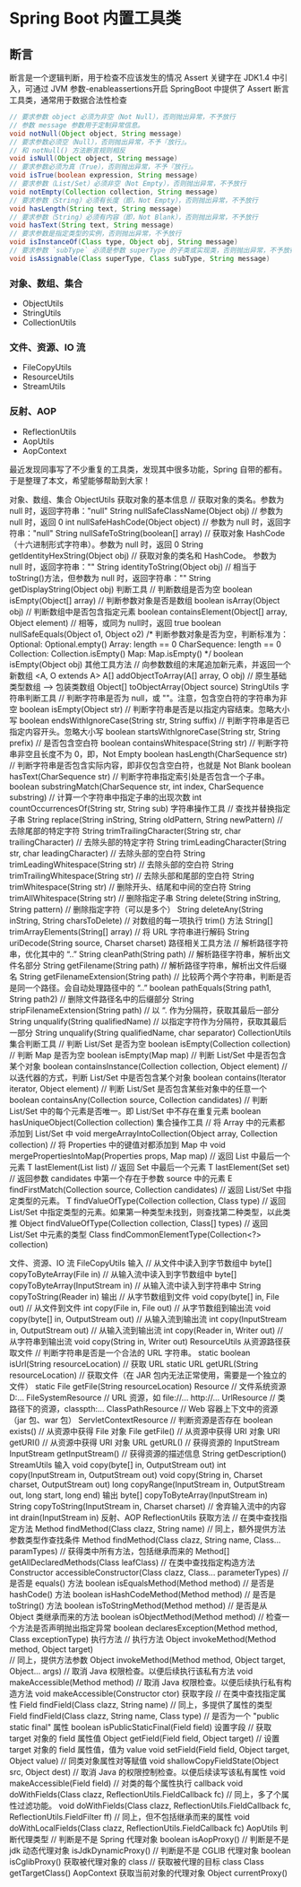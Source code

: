 # Spring Boot 内置工具类

## 断言
断言是一个逻辑判断，用于检查不应该发生的情况
Assert 关键字在 JDK1.4 中引入，可通过 JVM 参数-enableassertions开启
SpringBoot 中提供了 Assert 断言工具类，通常用于数据合法性检查
```java
// 要求参数 object 必须为非空（Not Null），否则抛出异常，不予放行
// 参数 message 参数用于定制异常信息。
void notNull(Object object, String message)
// 要求参数必须空（Null），否则抛出异常，不予『放行』。
// 和 notNull() 方法断言规则相反
void isNull(Object object, String message)
// 要求参数必须为真（True），否则抛出异常，不予『放行』。
void isTrue(boolean expression, String message)
// 要求参数（List/Set）必须非空（Not Empty），否则抛出异常，不予放行
void notEmpty(Collection collection, String message)
// 要求参数（String）必须有长度（即，Not Empty），否则抛出异常，不予放行
void hasLength(String text, String message)
// 要求参数（String）必须有内容（即，Not Blank），否则抛出异常，不予放行
void hasText(String text, String message)
// 要求参数是指定类型的实例，否则抛出异常，不予放行
void isInstanceOf(Class type, Object obj, String message)
// 要求参数 `subType` 必须是参数 superType 的子类或实现类，否则抛出异常，不予放行
void isAssignable(Class superType, Class subType, String message)
```
### 对象、数组、集合

* ObjectUtils
* StringUtils
* CollectionUtils

### 文件、资源、IO 流

* FileCopyUtils
* ResourceUtils
* StreamUtils

### 反射、AOP

* ReflectionUtils
* AopUtils
* AopContext

最近发现同事写了不少重复的工具类，发现其中很多功能，Spring 自带的都有。于是整理了本文，希望能够帮助到大家！


对象、数组、集合
ObjectUtils
获取对象的基本信息
// 获取对象的类名。参数为 null 时，返回字符串："null"
String nullSafeClassName(Object obj)
// 参数为 null 时，返回 0
int nullSafeHashCode(Object object)
// 参数为 null 时，返回字符串："null"
String nullSafeToString(boolean[] array)
// 获取对象 HashCode（十六进制形式字符串）。参数为 null 时，返回 0
String getIdentityHexString(Object obj)
// 获取对象的类名和 HashCode。 参数为 null 时，返回字符串：""
String identityToString(Object obj)
// 相当于 toString()方法，但参数为 null 时，返回字符串：""
String getDisplayString(Object obj)
判断工具
// 判断数组是否为空
boolean isEmpty(Object[] array)
// 判断参数对象是否是数组
boolean isArray(Object obj)
// 判断数组中是否包含指定元素
boolean containsElement(Object[] array, Object element)
// 相等，或同为 null时，返回 true
boolean nullSafeEquals(Object o1, Object o2)
/*
判断参数对象是否为空，判断标准为：
Optional: Optional.empty()
Array: length == 0
CharSequence: length == 0
Collection: Collection.isEmpty()
Map: Map.isEmpty()
*/
boolean isEmpty(Object obj)
其他工具方法
// 向参数数组的末尾追加新元素，并返回一个新数组
<A, O extends A> A[] addObjectToArray(A[] array, O obj)
// 原生基础类型数组 --> 包装类数组
Object[] toObjectArray(Object source)
StringUtils
字符串判断工具
// 判断字符串是否为 null，或 ""。注意，包含空白符的字符串为非空
boolean isEmpty(Object str)
// 判断字符串是否是以指定内容结束。忽略大小写
boolean endsWithIgnoreCase(String str, String suffix)
// 判断字符串是否已指定内容开头。忽略大小写
boolean startsWithIgnoreCase(String str, String prefix)
// 是否包含空白符
boolean containsWhitespace(String str)
// 判断字符串非空且长度不为 0，即，Not Empty
boolean hasLength(CharSequence str)
// 判断字符串是否包含实际内容，即非仅包含空白符，也就是 Not Blank
boolean hasText(CharSequence str)
// 判断字符串指定索引处是否包含一个子串。
boolean substringMatch(CharSequence str, int index, CharSequence substring)
// 计算一个字符串中指定子串的出现次数
int countOccurrencesOf(String str, String sub)
字符串操作工具
// 查找并替换指定子串
String replace(String inString, String oldPattern, String newPattern)
// 去除尾部的特定字符
String trimTrailingCharacter(String str, char trailingCharacter)
// 去除头部的特定字符
String trimLeadingCharacter(String str, char leadingCharacter)
// 去除头部的空白符
String trimLeadingWhitespace(String str)
// 去除头部的空白符
String trimTrailingWhitespace(String str)
// 去除头部和尾部的空白符
String trimWhitespace(String str)
// 删除开头、结尾和中间的空白符
String trimAllWhitespace(String str)
// 删除指定子串
String delete(String inString, String pattern)
// 删除指定字符（可以是多个）
String deleteAny(String inString, String charsToDelete)
// 对数组的每一项执行 trim() 方法
String[] trimArrayElements(String[] array)
// 将 URL 字符串进行解码
String uriDecode(String source, Charset charset)
路径相关工具方法
// 解析路径字符串，优化其中的 “..”
String cleanPath(String path)
// 解析路径字符串，解析出文件名部分
String getFilename(String path)
// 解析路径字符串，解析出文件后缀名
String getFilenameExtension(String path)
// 比较两个两个字符串，判断是否是同一个路径。会自动处理路径中的 “..”
boolean pathEquals(String path1, String path2)
// 删除文件路径名中的后缀部分
String stripFilenameExtension(String path)
// 以 “. 作为分隔符，获取其最后一部分
String unqualify(String qualifiedName)
// 以指定字符作为分隔符，获取其最后一部分
String unqualify(String qualifiedName, char separator)
CollectionUtils
集合判断工具
// 判断 List/Set 是否为空
boolean isEmpty(Collection<?> collection)
// 判断 Map 是否为空
boolean isEmpty(Map<?,?> map)
// 判断 List/Set 中是否包含某个对象
boolean containsInstance(Collection<?> collection, Object element)
// 以迭代器的方式，判断 List/Set 中是否包含某个对象
boolean contains(Iterator<?> iterator, Object element)
// 判断 List/Set 是否包含某些对象中的任意一个
boolean containsAny(Collection<?> source, Collection<?> candidates)
// 判断 List/Set 中的每个元素是否唯一。即 List/Set 中不存在重复元素
boolean hasUniqueObject(Collection<?> collection)
集合操作工具
// 将 Array 中的元素都添加到 List/Set 中
<E> void mergeArrayIntoCollection(Object array, Collection<E> collection)  
// 将 Properties 中的键值对都添加到 Map 中
<K,V> void mergePropertiesIntoMap(Properties props, Map<K,V> map)
// 返回 List 中最后一个元素
<T> T lastElement(List<T> list)  
// 返回 Set 中最后一个元素
<T> T lastElement(Set<T> set) 
// 返回参数 candidates 中第一个存在于参数 source 中的元素
<E> E findFirstMatch(Collection<?> source, Collection<E> candidates)
// 返回 List/Set 中指定类型的元素。
<T> T findValueOfType(Collection<?> collection, Class<T> type)
// 返回 List/Set 中指定类型的元素。如果第一种类型未找到，则查找第二种类型，以此类推
Object findValueOfType(Collection<?> collection, Class<?>[] types)
// 返回 List/Set 中元素的类型
Class<?> findCommonElementType(Collection<?> collection)

文件、资源、IO 流
FileCopyUtils
输入
// 从文件中读入到字节数组中
byte[] copyToByteArray(File in)
// 从输入流中读入到字节数组中
byte[] copyToByteArray(InputStream in)
// 从输入流中读入到字符串中
String copyToString(Reader in)
输出
// 从字节数组到文件
void copy(byte[] in, File out)
// 从文件到文件
int copy(File in, File out)
// 从字节数组到输出流
void copy(byte[] in, OutputStream out)
// 从输入流到输出流
int copy(InputStream in, OutputStream out)
// 从输入流到输出流
int copy(Reader in, Writer out)
// 从字符串到输出流
void copy(String in, Writer out)
ResourceUtils
从资源路径获取文件
// 判断字符串是否是一个合法的 URL 字符串。
static boolean isUrl(String resourceLocation)
// 获取 URL
static URL getURL(String resourceLocation)
// 获取文件（在 JAR 包内无法正常使用，需要是一个独立的文件）
static File getFile(String resourceLocation)
Resource
// 文件系统资源 D:\...
FileSystemResource
// URL 资源，如 file://... http://...
UrlResource
// 类路径下的资源，classpth:...
ClassPathResource
// Web 容器上下文中的资源（jar 包、war 包）
ServletContextResource
// 判断资源是否存在
boolean exists()
// 从资源中获得 File 对象
File getFile()
// 从资源中获得 URI 对象
URI getURI()
// 从资源中获得 URI 对象
URL getURL()
// 获得资源的 InputStream
InputStream getInputStream()
// 获得资源的描述信息
String getDescription()
StreamUtils
输入
void copy(byte[] in, OutputStream out)
int copy(InputStream in, OutputStream out)
void copy(String in, Charset charset, OutputStream out)
long copyRange(InputStream in, OutputStream out, long start, long end)
输出
byte[] copyToByteArray(InputStream in)
String copyToString(InputStream in, Charset charset)
// 舍弃输入流中的内容
int drain(InputStream in)
反射、AOP
ReflectionUtils
获取方法
// 在类中查找指定方法
Method findMethod(Class<?> clazz, String name) 
// 同上，额外提供方法参数类型作查找条件
Method findMethod(Class<?> clazz, String name, Class<?>... paramTypes) 
// 获得类中所有方法，包括继承而来的
Method[] getAllDeclaredMethods(Class<?> leafClass)
// 在类中查找指定构造方法
Constructor<T> accessibleConstructor(Class<T> clazz, Class<?>... parameterTypes) 
// 是否是 equals() 方法
boolean isEqualsMethod(Method method) 
// 是否是 hashCode() 方法 
boolean isHashCodeMethod(Method method) 
// 是否是 toString() 方法
boolean isToStringMethod(Method method) 
// 是否是从 Object 类继承而来的方法
boolean isObjectMethod(Method method) 
// 检查一个方法是否声明抛出指定异常
boolean declaresException(Method method, Class<?> exceptionType)
执行方法
// 执行方法
Object invokeMethod(Method method, Object target)  
// 同上，提供方法参数
Object invokeMethod(Method method, Object target, Object... args)
// 取消 Java 权限检查。以便后续执行该私有方法
void makeAccessible(Method method)
// 取消 Java 权限检查。以便后续执行私有构造方法
void makeAccessible(Constructor<?> ctor) 
获取字段
// 在类中查找指定属性
Field findField(Class<?> clazz, String name)
// 同上，多提供了属性的类型
Field findField(Class<?> clazz, String name, Class<?> type)
// 是否为一个 "public static final" 属性
boolean isPublicStaticFinal(Field field)
设置字段
// 获取 target 对象的 field 属性值
Object getField(Field field, Object target)
// 设置 target 对象的 field 属性值，值为 value
void setField(Field field, Object target, Object value)
// 同类对象属性对等赋值
void shallowCopyFieldState(Object src, Object dest)
// 取消 Java 的权限控制检查。以便后续读写该私有属性
void makeAccessible(Field field)
// 对类的每个属性执行 callback
void doWithFields(Class<?> clazz, ReflectionUtils.FieldCallback fc) 
// 同上，多了个属性过滤功能。
void doWithFields(Class<?> clazz, ReflectionUtils.FieldCallback fc,
ReflectionUtils.FieldFilter ff)
// 同上，但不包括继承而来的属性
void doWithLocalFields(Class<?> clazz, ReflectionUtils.FieldCallback fc) 
AopUtils
判断代理类型
// 判断是不是 Spring 代理对象
boolean isAopProxy()
// 判断是不是 jdk 动态代理对象
isJdkDynamicProxy()
// 判断是不是 CGLIB 代理对象
boolean isCglibProxy()
获取被代理对象的 class
// 获取被代理的目标 class
Class<?> getTargetClass()
AopContext
获取当前对象的代理对象
Object currentProxy()
